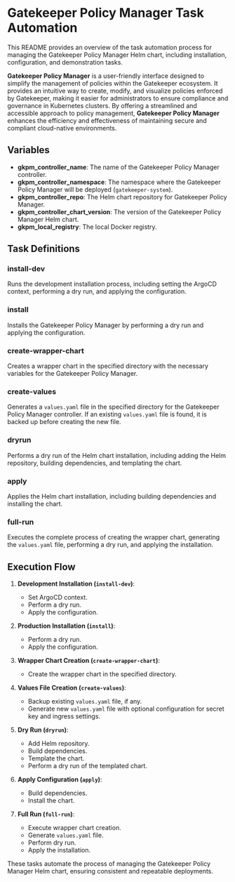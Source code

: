 # Gatekeeper Policy Manager Task Automation

This README provides an overview of the task automation process for managing the Gatekeeper Policy Manager Helm chart, including installation, configuration, and demonstration tasks.

**Gatekeeper Policy Manager** is a user-friendly interface designed to simplify the management of policies within the Gatekeeper ecosystem. It provides an intuitive way to create, modify, and visualize policies enforced by Gatekeeper, making it easier for administrators to ensure compliance and governance in Kubernetes clusters. By offering a streamlined and accessible approach to policy management, **Gatekeeper Policy Manager** enhances the efficiency and effectiveness of maintaining secure and compliant cloud-native environments.

## Variables

- **gkpm_controller_name**: The name of the Gatekeeper Policy Manager controller.
- **gkpm_controller_namespace**: The namespace where the Gatekeeper Policy Manager will be deployed (`gatekeeper-system`).
- **gkpm_controller_repo**: The Helm chart repository for Gatekeeper Policy Manager.
- **gkpm_controller_chart_version**: The version of the Gatekeeper Policy Manager Helm chart.
- **gkpm_local_registry**: The local Docker registry.

## Task Definitions

### **install-dev**

Runs the development installation process, including setting the ArgoCD context, performing a dry run, and applying the configuration.

### **install**

Installs the Gatekeeper Policy Manager by performing a dry run and applying the configuration.

### **create-wrapper-chart**

Creates a wrapper chart in the specified directory with the necessary variables for the Gatekeeper Policy Manager.

### **create-values**

Generates a `values.yaml` file in the specified directory for the Gatekeeper Policy Manager controller. If an existing `values.yaml` file is found, it is backed up before creating the new file.

### **dryrun**

Performs a dry run of the Helm chart installation, including adding the Helm repository, building dependencies, and templating the chart.

### **apply**

Applies the Helm chart installation, including building dependencies and installing the chart.

### **full-run**

Executes the complete process of creating the wrapper chart, generating the `values.yaml` file, performing a dry run, and applying the installation.

## Execution Flow

1. **Development Installation (`install-dev`)**:
    - Set ArgoCD context.
    - Perform a dry run.
    - Apply the configuration.

2. **Production Installation (`install`)**:
    - Perform a dry run.
    - Apply the configuration.

3. **Wrapper Chart Creation (`create-wrapper-chart`)**:
    - Create the wrapper chart in the specified directory.

4. **Values File Creation (`create-values`)**:
    - Backup existing `values.yaml` file, if any.
    - Generate new `values.yaml` file with optional configuration for secret key and ingress settings.

5. **Dry Run (`dryrun`)**:
    - Add Helm repository.
    - Build dependencies.
    - Template the chart.
    - Perform a dry run of the templated chart.

6. **Apply Configuration (`apply`)**:
    - Build dependencies.
    - Install the chart.

7. **Full Run (`full-run`)**:
    - Execute wrapper chart creation.
    - Generate `values.yaml` file.
    - Perform dry run.
    - Apply the installation.

These tasks automate the process of managing the Gatekeeper Policy Manager Helm chart, ensuring consistent and repeatable deployments.